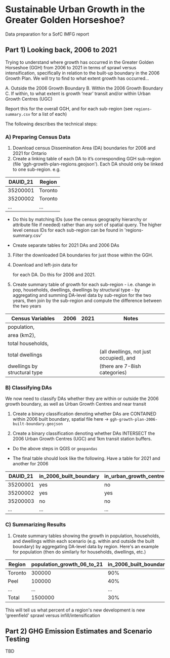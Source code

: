 
# Sustainable Urban Growth in the Greater Golden Horseshoe?

Data preparation for a SofC IMFG report


## Part 1) Looking back, 2006 to 2021

Trying to understand where growth has occurred in the Greater Golden Horseshoe (GGH) from 2006 to 2021 in terms of sprawl versus intensification, specifically in relation to the built-up boundary in the 2006 Growth Plan. We will try to find to what extent growth has occurred...
       
A. Outside the 2006 Growth Boundary
B. Within the 2006 Growth Boundary
C. If within, to what extent is growth ‘near’ transit and/or within Urban Growth Centres (UGC)

Report this for the overall GGH, and for each sub-region (see `regions-summary.csv` for a list of each)

The following describes the technical steps:


### A) Preparing Census Data

1. Download census Dissemination Area (DA) boundaries for 2006 and 2021 for Ontario
2. Create a linking table of each DA to it’s corresponding GGH sub-region (file 'ggh-growth-plan-regions.geojson'). Each DA should only be linked to one sub-region. e.g.

| DAUID_21 | Region  |
|----------|---------|
| 35200001 | Toronto |
| 35200002 | Toronto |
| ...      | ...     |
      
- Do this by matching IDs (use the census geography hierarchy or attribute file if needed) rather than any sort of spatial query. The higher level census IDs for each sub-region can be found in 'regions-summary.csv'

- Create separate tables for 2021 DAs and 2006 DAs
    
3. Filter the downloaded DA boundaries for just those within the GGH.
4. Download and left-join data for


   for each DA. Do this for 2006 and 2021.
5. Create summary table of growth for each sub-region - i.e. change in pop, households, dwellings, dwellings by structural type - by aggregating and summing DA-level data by sub-region for the two years, then join by the sub-region and compute the difference between the two years

|Census Variables                    |              2006                     |              2021              |              Notes        |
| ----| ---| ---|---|
|population,                           ||||       
|area (km2),                            ||||
|total households,                     |||
|total dwellings                     |||(all dwellings, not just occupied), and|
|dwellings by structural type        ||| (there are 7-8ish categories)|
### B) Classifying DAs

We now need to classify DAs whether they are within or outside the 2006 growth boundary, as well as Urban Growth Centres and near transit

1. Create a binary classification denoting whether DAs are CONTAINED within 2006 built boundary, spatial file here -> `ggh-growth-plan-2006-built-boundary.geojson`

2. Create a binary classification denoting whether DAs INTERSECT the 2006 Urban Growth Centres (UGC) and 1km transit station buffers.

- Do the above steps in QGIS or `geopandas`

- The final table should look like the following. Have a table for 2021 and another for 2006

| DAUID_21    | in_2006_built_boundary | in_urban_growth_centre | in_1km_transit_buffer |
| -------- | ---------------------- | ---------------------- | --------------------- |
| 35200001 | yes                    | no                     | yes                   |
| 35200002 | yes                    | yes                    | no                    |
| 35200003 | no                     | no                     | no                    |
| ... | ...                     | ...                     | ...                    |


### C) Summarizing Results

1. Create summary tables showing the growth in population, households, and dwellings within each scenario (e.g. within and outside the built boundary) by aggregating DA-level data by region. Here's an example for population (then do similarly for households, dwellings, etc.)

| Region  | population_growth_06_to_21 | in_2006_built_boundary | in_urban_growth_centre | in_1km_transit_buffer |
| ------- | ----------------- | ---------------------- | ---------------------- | --------------------- |
| Toronto | 300000            | 90%                    | 40%                    | 50%                   |
| Peel    | 100000            | 40%                    | 20%                    | 25%                   |
| ...    | ...            | ...                   | ...                    | ...                   |
| Total    | 1500000            | 30%                   | 10%                    | 10%                   |

This will tell us what percent of a region's new development is new 'greenfield' sprawl versus infill/intensification


## Part 2) GHG Emission Estimates and Scenario Testing

TBD

